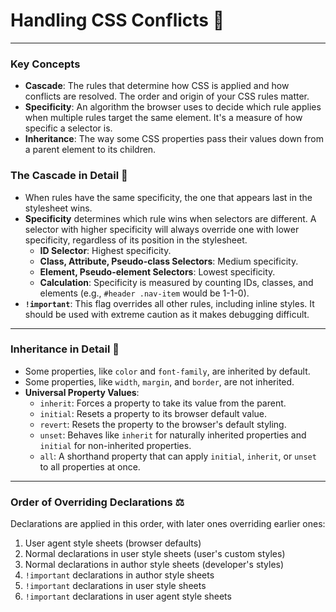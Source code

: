 
# Handling CSS Conflicts 📝

---

### Key Concepts

* **Cascade**: The rules that determine how CSS is applied and how conflicts are resolved. The order and origin of your CSS rules matter. 
* **Specificity**: An algorithm the browser uses to decide which rule applies when multiple rules target the same element. It's a measure of how specific a selector is.
* **Inheritance**: The way some CSS properties pass their values down from a parent element to its children.

### The Cascade in Detail 🌊

* When rules have the same specificity, the one that appears last in the stylesheet wins.
* **Specificity** determines which rule wins when selectors are different. A selector with higher specificity will always override one with lower specificity, regardless of its position in the stylesheet.
    * **ID Selector**: Highest specificity.
    * **Class, Attribute, Pseudo-class Selectors**: Medium specificity.
    * **Element, Pseudo-element Selectors**: Lowest specificity.
    * **Calculation**: Specificity is measured by counting IDs, classes, and elements (e.g., `#header .nav-item` would be 1-1-0).
* **`!important`**: This flag overrides all other rules, including inline styles. It should be used with extreme caution as it makes debugging difficult.

---

### Inheritance in Detail 🏡

* Some properties, like `color` and `font-family`, are inherited by default.
* Some properties, like `width`, `margin`, and `border`, are not inherited.
* **Universal Property Values**:
    * `inherit`: Forces a property to take its value from the parent.
    * `initial`: Resets a property to its browser default value.
    * `revert`: Resets the property to the browser's default styling.
    * `unset`: Behaves like `inherit` for naturally inherited properties and `initial` for non-inherited properties.
    * `all`: A shorthand property that can apply `initial`, `inherit`, or `unset` to all properties at once.

---

### Order of Overriding Declarations ⚖️

Declarations are applied in this order, with later ones overriding earlier ones:

1.  User agent style sheets (browser defaults)
2.  Normal declarations in user style sheets (user's custom styles)
3.  Normal declarations in author style sheets (developer's styles)
4.  `!important` declarations in author style sheets
5.  `!important` declarations in user style sheets
6.  `!important` declarations in user agent style sheets